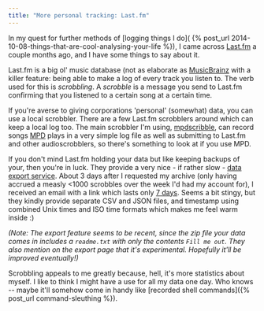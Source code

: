```yaml
---
title: "More personal tracking: Last.fm"
---
```


In my quest for further methods of [logging things I do](
{% post_url 2014-10-08-things-that-are-cool-analysing-your-life %}), I
came across [Last.fm](http://www.last.fm) a couple months ago, and I
have some things to say about it.

Last.fm is a big ol' music database (not as elaborate as
[MusicBrainz](http://musicbrainz.org) with a killer feature: being able
to make a log of every track you listen to. The verb used for this is
*scrobbling*. A *scrobble* is a message you send to Last.fm confirming
that you listened to a certain song at a certain time.

If you're averse to giving corporations 'personal' (somewhat) data, you
can use a local scrobbler. There are a few Last.fm scrobblers around
which can keep a local log too. The main scrobbler I'm using,
[mpdscribble](http://manpages.ubuntu.com/manpages/utopic/man1/mpdscribble.1.html),
can record songs [MPD](http://www.musicpd.org/) plays in a very simple
log file as well as submitting to Last.fm and other audioscrobblers, so
there's something to look at if you use MPD.

If you don't mind Last.fm holding your data but like keeping backups of
your, then you're in luck. They provide a very nice - if rather slow -
[data export service](http://www.last.fm/settings/dataexporter). About 3
days after I requested my archive (only having accrued a measly <1000
scrobbles over the week I'd had my account for), I received an email
with a link which lasts only [7
days](https://www.youtube.com/watch?v=nEi02bHQ4rU&t=30s). Seems a bit
stingy, but they kindly provide separate CSV and JSON files, and
timestamp using combined Unix times and ISO time formats which makes me
feel warm inside :)

*(Note: The export feature seems to be recent, since the zip file your
data comes in includes a `readme.txt` with only the contents `Fill me
out`. They also mention on the export page that it's experimental.
Hopefully it'll be improved eventually!)*

Scrobbling appeals to me greatly because, hell, it's more statistics
about myself. I like to think I might have a use for all my data one
day. Who knows -- maybe it'll somehow come in handy like [recorded shell
commands]({\% post_url command-sleuthing \%}).
